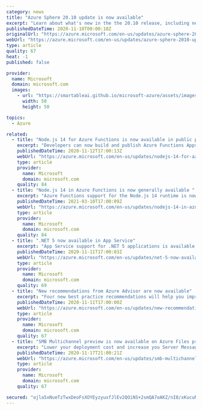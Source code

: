 ```yaml
---
category: news
title: "Azure Sphere 20.10 update is now available"
excerpt: "Learn about what's new in the the 20.10 release, including new and updated features in the OS, SDK, and extensions for Visual Studio and Visual Studio Code. "
publishedDateTime: 2020-11-10T00:00:18Z
originalUrl: "https://azure.microsoft.com/en-us/updates/azure-sphere-2010-update-is-now-available/"
webUrl: "https://azure.microsoft.com/en-us/updates/azure-sphere-2010-update-is-now-available/"
type: article
quality: 67
heat: -1
published: false

provider:
  name: Microsoft
  domain: microsoft.com
  images:
    - url: "https://smartableai.github.io/microsoft-azure/assets/images/organizations/microsoft.com-50x50.jpg"
      width: 50
      height: 50

topics:
  - Azure

related:
  - title: "Node.js 14 for Azure Functions is now available in public preview"
    excerpt: "Developers can now build and publish Azure Functions Apps using Node.js 14."
    publishedDateTime: 2020-11-12T17:00:13Z
    webUrl: "https://azure.microsoft.com/en-us/updates/nodejs-14-for-azure-functions-is-now-available-in-preview/"
    type: article
    provider:
      name: Microsoft
      domain: microsoft.com
    quality: 84
  - title: "Node.js 14 in Azure Functions is now generally available "
    excerpt: "Azure Functions support for the Node.js 14 runtime is now in general availability."
    publishedDateTime: 2021-03-10T17:00:09Z
    webUrl: "https://azure.microsoft.com/en-us/updates/nodejs-14-in-azure-functions-is-now-generally-available/"
    type: article
    provider:
      name: Microsoft
      domain: microsoft.com
    quality: 84
  - title: ".NET 5 now available in App Service"
    excerpt: "App Service support for .NET 5 applications is available across all public regions and scenarios on both Windows and Linux App Service plans. "
    publishedDateTime: 2020-11-11T17:00:03Z
    webUrl: "https://azure.microsoft.com/en-us/updates/net-5-now-available-in-app-service/"
    type: article
    provider:
      name: Microsoft
      domain: microsoft.com
    quality: 69
  - title: "New recommendations from Azure Advisor are now available"
    excerpt: "Four new best practice recommendations will help you improve the reliability and performance of your Azure resources"
    publishedDateTime: 2020-11-11T17:00:00Z
    webUrl: "https://azure.microsoft.com/en-us/updates/new-recommendations-from-azure-advisor/"
    type: article
    provider:
      name: Microsoft
      domain: microsoft.com
    quality: 67
  - title: "SMB Multichannel preview is now available on Azure Files premium tier"
    excerpt: "Lower your deployment cost and increase you Server Message Block (SMB) 3.x client’s performance with Azure Files SMB Multichannel. "
    publishedDateTime: 2020-11-17T21:00:21Z
    webUrl: "https://azure.microsoft.com/en-us/updates/smb-multichannel-preview-is-now-available-on-azure-files-premium-tier/"
    type: article
    provider:
      name: Microsoft
      domain: microsoft.com
    quality: 67

secured: "ojla5xNueTzTwxDeoFsXOYEyzyuxfJlEv2QOiNS+2smQA7oAKZ/nI8/xKucuNee60P9OHfDyS5FXmrA9uFQ7xUiA+HmxTzF8fkFXHm2PWUodKI1oqH/nocbXkjxxZYigpncQ8WJYyeQXL/qpGdbkXz26z3LuIuIKoKLrW2s7XmpFkK/EIgMuWqZ02K5BXXKWIfiUgOFTCxk4nwz1wabnqpBAILfG7yEfYLGrLo8WEOm5IuMb1HUseaoseTgIsiPKSYBQtW1OSXvraUOsVD1Ga9GzcDXyISLyIgCJ6vx6veQ+1DAp1DZzSXOJZQxxd/U9aax7HAJgQTOawaGC3MczLy4DzBH2pa6iY2RzLE5bEo4=;fLocy2+W3dkT+ZSepI7taQ=="
---
```


